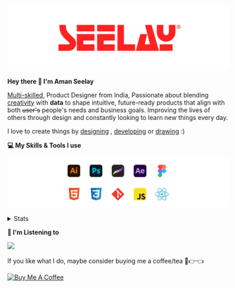 [![banner](./images/seelay.svg)](https://www.seelay.in)

**Hey there 👋 I'm Aman Seelay**

[Multi-skilled](https://www.seelay.in/#skills), Product Designer from India, Passionate about blending [creativity](https://illustrations.seelay.in) with <b>data</b> to shape intuitive, future-ready products that align with both <s>user's</s> people's needs and business goals. Improving the lives of others through design and constantly looking to learn new things every day.

I love to create things by [designing](https://www.seelay.in/#work) , [developing](https://www.seelay.in/#projects) or [drawing](https://art.seelay.in) :)

**💻 My Skills & Tools I use**

[![banner](./images/skills&tools.svg)](https://www.seelay.in/about)

<details>
  <summary>Stats</summary>

---

<!--START_SECTION:waka-->
![Profile Views](http://img.shields.io/badge/Profile%20Views-1-blue)

**🐱 My GitHub Data** 

> 📦 824.8 kB Used in GitHub's Storage 
 > 
> 🏆 1,656 Contributions in the Year 2025
 > 
> 💼 Opted to Hire
 > 
> 📜 1 Public Repository 
 > 
> 🔑 27 Private Repository 
 > 
**I'm a Night 🦉** 

```text
🌞 Morning                586 commits         ███░░░░░░░░░░░░░░░░░░░░░░   12.42 % 
🌆 Daytime                574 commits         ███░░░░░░░░░░░░░░░░░░░░░░   12.17 % 
🌃 Evening                1452 commits        ████████░░░░░░░░░░░░░░░░░   30.78 % 
🌙 Night                  2106 commits        ███████████░░░░░░░░░░░░░░   44.64 % 
```
📅 **I'm Most Productive on Sunday** 

```text
Monday                   634 commits         ███░░░░░░░░░░░░░░░░░░░░░░   13.44 % 
Tuesday                  719 commits         ████░░░░░░░░░░░░░░░░░░░░░   15.24 % 
Wednesday                678 commits         ████░░░░░░░░░░░░░░░░░░░░░   14.37 % 
Thursday                 661 commits         ████░░░░░░░░░░░░░░░░░░░░░   14.01 % 
Friday                   498 commits         ███░░░░░░░░░░░░░░░░░░░░░░   10.56 % 
Saturday                 659 commits         ███░░░░░░░░░░░░░░░░░░░░░░   13.97 % 
Sunday                   869 commits         █████░░░░░░░░░░░░░░░░░░░░   18.42 % 
```


📊 **This Week I Spent My Time On** 

```text
🕑︎ Time Zone: Asia/Kolkata

💬 Programming Languages: 
Other                    39 hrs 44 mins      ███████████████████░░░░░░   76.93 % 
JavaScript               8 hrs 19 mins       ████░░░░░░░░░░░░░░░░░░░░░   16.10 % 
Bash                     2 hrs 29 mins       █░░░░░░░░░░░░░░░░░░░░░░░░   04.82 % 
JSON                     1 hr 2 mins         ░░░░░░░░░░░░░░░░░░░░░░░░░   02.00 % 
CSS                      4 mins              ░░░░░░░░░░░░░░░░░░░░░░░░░   00.14 % 

🔥 Editors: 
Chrome                   36 hrs 45 mins      ██████████████████░░░░░░░   71.16 % 
VS Code                  11 hrs 16 mins      █████░░░░░░░░░░░░░░░░░░░░   21.81 % 
Edge                     3 hrs 37 mins       ██░░░░░░░░░░░░░░░░░░░░░░░   07.03 % 

💻 Operating System: 
Windows                  51 hrs 39 mins      █████████████████████████   100.00 % 
```

**I Mostly Code in JavaScript** 

```text
JavaScript               17 repos            ███████████████░░░░░░░░░░   58.62 % 
TypeScript               5 repos             ████░░░░░░░░░░░░░░░░░░░░░   17.24 % 
HTML                     4 repos             ███░░░░░░░░░░░░░░░░░░░░░░   13.79 % 
Java                     2 repos             ██░░░░░░░░░░░░░░░░░░░░░░░   06.90 % 
Astro                    1 repo              █░░░░░░░░░░░░░░░░░░░░░░░░   03.45 % 
```




 Last Updated on 20/07/2025 06:52:57 UTC
<!--END_SECTION:waka-->

---

 </details>

**🎵 I'm Listening to**

<object data="https://now-play.vercel.app/api/generate?uid=7a17a86e-d6b7-43b5-8d9c-1d6dae42a779" >

  <img src="https://now-play.vercel.app/api/generate?uid=7a17a86e-d6b7-43b5-8d9c-1d6dae42a779" />

</object>

If you like what I do, maybe consider buying me a coffee/tea 🥺👉👈

<a href="https://www.buymeacoffee.com/seelay" target="_blank"><img src="https://cdn.buymeacoffee.com/buttons/v2/default-red.png" alt="Buy Me A Coffee" width="150" ></a>
